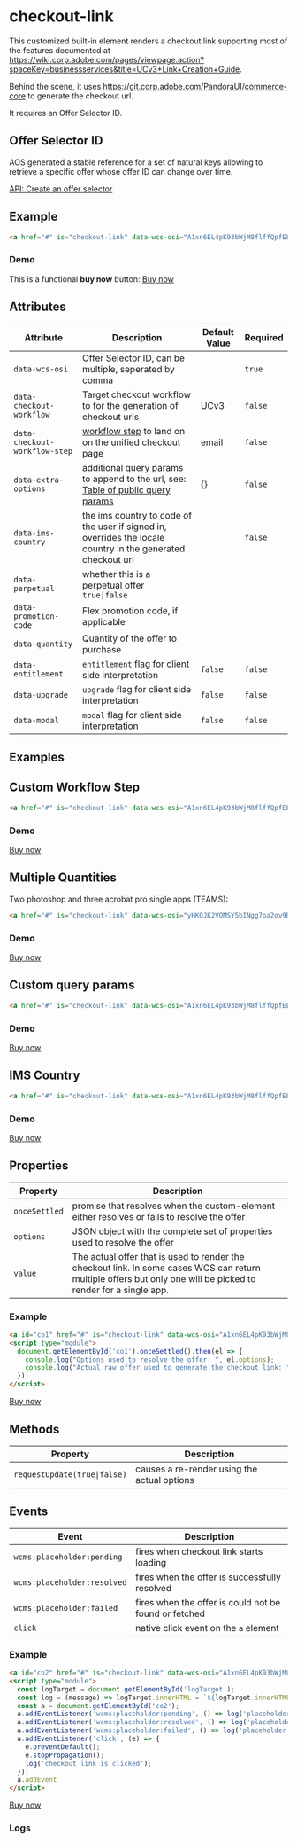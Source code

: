 # checkout-link
This customized built-in element renders a checkout link supporting most of the features documented at https://wiki.corp.adobe.com/pages/viewpage.action?spaceKey=businessservices&title=UCv3+Link+Creation+Guide.

Behind the scene, it uses https://git.corp.adobe.com/PandoraUI/commerce-core to generate the checkout url.

It requires an Offer Selector ID.

## Offer Selector ID <br>
AOS generated a stable reference for a set of natural keys allowing to retrieve a specific offer whose offer ID can change over time.

[API: Create an offer selector](https://developers.corp.adobe.com/aos/docs/guide/apis/api.yaml#/paths/offer_selectors/post)


## Example <br>

```html
<a href="#" is="checkout-link" data-wcs-osi="A1xn6EL4pK93bWjM8flffQpfEL-bnvtoQKQAvkx574M">Buy now</a>
```

### Demo<br>

This is a functional **buy now** button: <a href="#" is="checkout-link" data-wcs-osi="A1xn6EL4pK93bWjM8flffQpfEL-bnvtoQKQAvkx574M">Buy now</a>


## Attributes

| Attribute                    | Description                                                                                     | Default Value | Required |
|------------------------------|-------------------------------------------------------------------------------------------------|---------------|----------|
| `data-wcs-osi`               | Offer Selector ID, can be multiple, seperated by comma           |               |   `true`       |
| `data-checkout-workflow`     | Target checkout workflow to for the generation of checkout urls     | UCv3              |         `false` |
| `data-checkout-workflow-step`| [workflow step](https://wiki.corp.adobe.com/pages/viewpage.action?spaceKey=businessservices&title=UCv3+Link+Creation+Guide#UCv3LinkCreationGuide-RegularWorkflow) to land on on the unified checkout page|     email          |     `false`     |
| `data-extra-options`         | additional query params to append to the url, see: [Table of public query params](https://wiki.corp.adobe.com/pages/viewpage.action?spaceKey=businessservices&title=UCv3+Link+Creation+Guide#UCv3LinkCreationGuide-Tableofpublicqueryparams)|        {}       |   `false`       |
| `data-ims-country`           | the ims country to code of the user if signed in, overrides the locale country in the generated checkout url           |              |   `false`       |
| `data-perpetual`             | whether this is a perpetual offer `true\|false`             |               |          |
| `data-promotion-code`        | Flex promotion code, if applicable        |               |          |
| `data-quantity`              | Quantity of the offer to purchase              |               |          |
| `data-entitlement`           | `entitlement` flag for client side interpretation           |    `false`           |          `false` |
| `data-upgrade`               | `upgrade` flag for client side interpretation               |     `false`          |  `false`        |
| `data-modal`                 | `modal` flag for client side interpretation                 |     `false`          |      `false`    |



## Examples <br>


## Custom Workflow Step

```html
<a href="#" is="checkout-link" data-wcs-osi="A1xn6EL4pK93bWjM8flffQpfEL-bnvtoQKQAvkx574M" data-checkout-workflow-step="recommendation">Buy now</a>
```

### Demo<br>
<a href="#" is="checkout-link" data-wcs-osi="A1xn6EL4pK93bWjM8flffQpfEL-bnvtoQKQAvkx574M" data-checkout-workflow-step="recommendation">Buy now</a>

## Multiple Quantities
Two photoshop and three acrobat pro single apps (TEAMS):

```html
<a href="#" is="checkout-link" data-wcs-osi="yHKQJK2VOMSY5bINgg7oa2ov9RnmnU1oJe4NOg4QTYI,vV01ci-KLH6hYdRfUKMBFx009hdpxZcIRG1-BY_PutE" data-quantity="2,3">Buy now</a>
```

### Demo<br>
<a href="#" is="checkout-link" data-wcs-osi="yHKQJK2VOMSY5bINgg7oa2ov9RnmnU1oJe4NOg4QTYI,vV01ci-KLH6hYdRfUKMBFx009hdpxZcIRG1-BY_PutE" data-quantity="2,3">Buy now</a>


## Custom query params

```html
<a href="#" is="checkout-link" data-wcs-osi="A1xn6EL4pK93bWjM8flffQpfEL-bnvtoQKQAvkx574M" data-extra-options="{&quot;promoid&quot;:&quot;promo12345&quot;,&quot;mv&quot;:1,&quot;mv2&quot;:2}">Buy now</a>
```

### Demo<br>
<a href="#" is="checkout-link" data-wcs-osi="A1xn6EL4pK93bWjM8flffQpfEL-bnvtoQKQAvkx574M" data-extra-options="{&quot;promoid&quot;:&quot;promo12345&quot;,&quot;mv&quot;:1,&quot;mv2&quot;:2}">Buy now</a>


## IMS Country

```html
<a href="#" is="checkout-link" data-wcs-osi="A1xn6EL4pK93bWjM8flffQpfEL-bnvtoQKQAvkx574M" data-ims-country="JP">Buy now</a>
```

### Demo<br>
<a href="#" is="checkout-link" data-wcs-osi="A1xn6EL4pK93bWjM8flffQpfEL-bnvtoQKQAvkx574M" data-ims-country="JP">Buy now</a>


## Properties

| Property      | Description                       |
|---------------|-----------------------------------|
| `onceSettled` | promise that resolves when the custom-element either resolves or fails to resolve the offer       |
| `options`     | JSON object with the complete set of properties used to resolve the offer          |
| `value`       | The actual offer that is used to render the checkout link. In some cases WCS can return multiple offers but only one will be picked to render for a single app.            |

### Example <br>

```html
<a id="co1" href="#" is="checkout-link" data-wcs-osi="A1xn6EL4pK93bWjM8flffQpfEL-bnvtoQKQAvkx574M" data-ims-country="CA">Buy now</a>
<script type="module">
  document.getElementById('co1').onceSettled().then(el => {
    console.log("Options used to resolve the offer: ", el.options);
    console.log("Actual raw offer used to generate the checkout link: ", el.value);
  });
</script>
````
<a id="co1" href="#" is="checkout-link" data-wcs-osi="A1xn6EL4pK93bWjM8flffQpfEL-bnvtoQKQAvkx574M" data-ims-country="CA">Buy now</a>
<script type="module">
  document.getElementById('co1').onceSettled().then(el => {
    console.log("Options used to resolve the offer: ", el.options);
    console.log("Actual raw offer used to generate the checkout link: ", el.value);
  });
</script>


## Methods

| Property      | Description                       |
|---------------|-----------------------------------|
| `requestUpdate(true\|false)` |  causes a re-render using the actual options      |


## Events

| Event     | Description                       |
|-----------|-----------------------------------|
| `wcms:placeholder:pending` | fires when checkout link starts loading    |
| `wcms:placeholder:resolved`| fires when the offer is successfully  resolved  |
| `wcms:placeholder:failed`  | fires when the offer is could not be found or fetched     |
| `click`   | native click event on the `a`  element      |

### Example <br>

```html
<a id="co2" href="#" is="checkout-link" data-wcs-osi="A1xn6EL4pK93bWjM8flffQpfEL-bnvtoQKQAvkx574M">Buy now</a>
<script type="module">
  const logTarget = document.getElementById('logTarget');
  const log = (message) => logTarget.innerHTML = `${logTarget.innerHTML}<br>${message}`;
  const a = document.getElementById('co2');
  a.addEventListener('wcms:placeholder:pending', () => log('placeholder pending'));
  a.addEventListener('wcms:placeholder:resolved', () => log('placeholder resolved'));
  a.addEventListener('wcms:placeholder:failed', () => log('placeholder failed'));
  a.addEventListener('click', (e) => {
    e.preventDefault();
    e.stopPropagation();
    log('checkout link is clicked');
  });
  a.addEvent
</script>
```

<a id="co2" href="#" is="checkout-link" data-wcs-osi="A1xn6EL4pK93bWjM8flffQpfEL-bnvtoQKQAvkx574M">Buy now</a>
<script type="module">
  const logTarget = document.getElementById('logTarget');
  const log = (...messages) => logTarget.innerHTML = `${logTarget.innerHTML}<br>${messages.join(' ')}`;
  const a = document.getElementById('co2');
  a.addEventListener('wcms:placeholder:pending', () => log('placeholder pending'));
  a.addEventListener('wcms:placeholder:resolved', () => log('placeholder resolved'));
  a.addEventListener('wcms:placeholder:failed', () => log('placeholder failed'));
  a.addEventListener('click', (e) => {
    e.preventDefault();
    e.stopPropagation();
    log('checkout link is clicked: ', e.target.href);
  });
  a.addEvent
</script>


### Logs <br>
```html {#logTarget}
```
